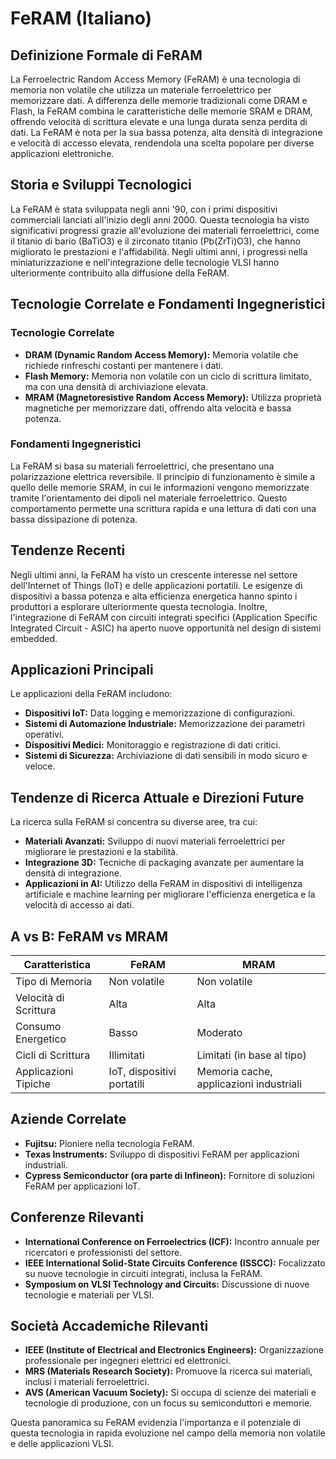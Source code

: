 # FeRAM (Italiano)

## Definizione Formale di FeRAM

La Ferroelectric Random Access Memory (FeRAM) è una tecnologia di memoria non volatile che utilizza un materiale ferroelettrico per memorizzare dati. A differenza delle memorie tradizionali come DRAM e Flash, la FeRAM combina le caratteristiche delle memorie SRAM e DRAM, offrendo velocità di scrittura elevate e una lunga durata senza perdita di dati. La FeRAM è nota per la sua bassa potenza, alta densità di integrazione e velocità di accesso elevata, rendendola una scelta popolare per diverse applicazioni elettroniche.

## Storia e Sviluppi Tecnologici

La FeRAM è stata sviluppata negli anni '90, con i primi dispositivi commerciali lanciati all'inizio degli anni 2000. Questa tecnologia ha visto significativi progressi grazie all'evoluzione dei materiali ferroelettrici, come il titanio di bario (BaTiO3) e il zirconato titanio (Pb(ZrTi)O3), che hanno migliorato le prestazioni e l'affidabilità. Negli ultimi anni, i progressi nella miniaturizzazione e nell'integrazione delle tecnologie VLSI hanno ulteriormente contribuito alla diffusione della FeRAM.

## Tecnologie Correlate e Fondamenti Ingegneristici

### Tecnologie Correlate

- **DRAM (Dynamic Random Access Memory):** Memoria volatile che richiede rinfreschi costanti per mantenere i dati.
- **Flash Memory:** Memoria non volatile con un ciclo di scrittura limitato, ma con una densità di archiviazione elevata.
- **MRAM (Magnetoresistive Random Access Memory):** Utilizza proprietà magnetiche per memorizzare dati, offrendo alta velocità e bassa potenza.

### Fondamenti Ingegneristici

La FeRAM si basa su materiali ferroelettrici, che presentano una polarizzazione elettrica reversibile. Il principio di funzionamento è simile a quello delle memorie SRAM, in cui le informazioni vengono memorizzate tramite l'orientamento dei dipoli nel materiale ferroelettrico. Questo comportamento permette una scrittura rapida e una lettura di dati con una bassa dissipazione di potenza.

## Tendenze Recenti

Negli ultimi anni, la FeRAM ha visto un crescente interesse nel settore dell'Internet of Things (IoT) e delle applicazioni portatili. Le esigenze di dispositivi a bassa potenza e alta efficienza energetica hanno spinto i produttori a esplorare ulteriormente questa tecnologia. Inoltre, l'integrazione di FeRAM con circuiti integrati specifici (Application Specific Integrated Circuit - ASIC) ha aperto nuove opportunità nel design di sistemi embedded.

## Applicazioni Principali

Le applicazioni della FeRAM includono:

- **Dispositivi IoT:** Data logging e memorizzazione di configurazioni.
- **Sistemi di Automazione Industriale:** Memorizzazione dei parametri operativi.
- **Dispositivi Medici:** Monitoraggio e registrazione di dati critici.
- **Sistemi di Sicurezza:** Archiviazione di dati sensibili in modo sicuro e veloce.

## Tendenze di Ricerca Attuale e Direzioni Future

La ricerca sulla FeRAM si concentra su diverse aree, tra cui:

- **Materiali Avanzati:** Sviluppo di nuovi materiali ferroelettrici per migliorare le prestazioni e la stabilità.
- **Integrazione 3D:** Tecniche di packaging avanzate per aumentare la densità di integrazione.
- **Applicazioni in AI:** Utilizzo della FeRAM in dispositivi di intelligenza artificiale e machine learning per migliorare l'efficienza energetica e la velocità di accesso ai dati.

## A vs B: FeRAM vs MRAM

| Caratteristica         | FeRAM                             | MRAM                             |
|------------------------|-----------------------------------|----------------------------------|
| Tipo di Memoria        | Non volatile                      | Non volatile                     |
| Velocità di Scrittura  | Alta                             | Alta                             |
| Consumo Energetico     | Basso                            | Moderato                         |
| Cicli di Scrittura     | Illimitati                       | Limitati (in base al tipo)      |
| Applicazioni Tipiche   | IoT, dispositivi portatili       | Memoria cache, applicazioni industriali |

## Aziende Correlate

- **Fujitsu:** Pioniere nella tecnologia FeRAM.
- **Texas Instruments:** Sviluppo di dispositivi FeRAM per applicazioni industriali.
- **Cypress Semiconductor (ora parte di Infineon):** Fornitore di soluzioni FeRAM per applicazioni IoT.

## Conferenze Rilevanti

- **International Conference on Ferroelectrics (ICF):** Incontro annuale per ricercatori e professionisti del settore.
- **IEEE International Solid-State Circuits Conference (ISSCC):** Focalizzato su nuove tecnologie in circuiti integrati, inclusa la FeRAM.
- **Symposium on VLSI Technology and Circuits:** Discussione di nuove tecnologie e materiali per VLSI.

## Società Accademiche Rilevanti

- **IEEE (Institute of Electrical and Electronics Engineers):** Organizzazione professionale per ingegneri elettrici ed elettronici.
- **MRS (Materials Research Society):** Promuove la ricerca sui materiali, inclusi i materiali ferroelettrici.
- **AVS (American Vacuum Society):** Si occupa di scienze dei materiali e tecnologie di produzione, con un focus su semiconduttori e memorie.

Questa panoramica su FeRAM evidenzia l'importanza e il potenziale di questa tecnologia in rapida evoluzione nel campo della memoria non volatile e delle applicazioni VLSI.